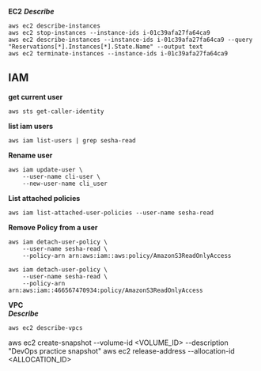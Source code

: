 **EC2**
***Describe***
```
aws ec2 describe-instances
aws ec2 stop-instances --instance-ids i-01c39afa27fa64ca9
aws ec2 describe-instances --instance-ids i-01c39afa27fa64ca9 --query "Reservations[*].Instances[*].State.Name" --output text
aws ec2 terminate-instances --instance-ids i-01c39afa27fa64ca9
```

## IAM

**get current user**
```
aws sts get-caller-identity
```

**list iam users**
```
aws iam list-users | grep sesha-read
```
**Rename user**
```
aws iam update-user \
    --user-name cli-user \
    --new-user-name cli_user
```

**List attached policies**
```
aws iam list-attached-user-policies --user-name sesha-read
```
**Remove Policy from a user**
```
aws iam detach-user-policy \
    --user-name sesha-read \
    --policy-arn arn:aws:iam::aws:policy/AmazonS3ReadOnlyAccess

aws iam detach-user-policy \
    --user-name sesha-read \
    --policy-arn arn:aws:iam::466567470934:policy/AmazonS3ReadOnlyAccess

```
**VPC**  
***Describe***
```
aws ec2 describe-vpcs
```

aws ec2 create-snapshot --volume-id <VOLUME_ID> --description "DevOps practice snapshot"
aws ec2 release-address --allocation-id <ALLOCATION_ID>

